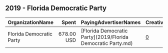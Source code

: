 ## 2019 - Florida Democratic Party 
|OrganizationName|Spent|PayingAdvertiserNames|CreativeUrls|Impressions|Genders|AgeBrackets|CountryCodes|BillingAddresses|CandidateBallotInformation|
|:---|---:|:---|:---|---:|:---|:---|:---|:---|:---|
|Florida Democratic Party|678.00 USD|[Florida Democratic Party](2019/Florida Democratic Party.md)|[0](https://www.snap.com/political-ads/asset/0695467fc3290598b5cb7492fa469ec14bb944ca9db3e6d1b727b9b515b51939?mediaType=mp4)|269,246||20-21|united states|US||
